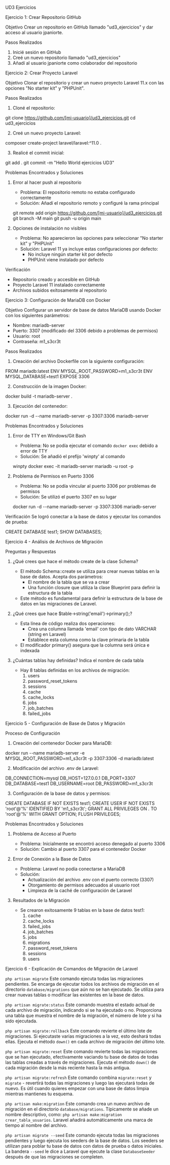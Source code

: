 UD3 Ejercicios

Ejercicio 1: Crear Repositorio GitHub

Objetivo
Crear un repositorio en GitHub llamado "ud3_ejercicios" y dar acceso al usuario jpaniorte.

Pasos Realizados
1. Inicié sesión en GitHub
2. Creé un nuevo repositorio llamado "ud3_ejercicios"
3. Añadí al usuario jpaniorte como colaborador del repositorio

Ejercicio 2: Crear Proyecto Laravel

Objetivo
Clonar el repositorio y crear un nuevo proyecto Laravel 11.x con las opciones "No starter kit" y "PHPUnit".

Pasos Realizados
1. Cloné el repositorio:

git clone https://github.com/[mi-usuario]/ud3_ejercicios.git
cd ud3_ejercicios


2. Creé un nuevo proyecto Laravel:

composer create-project laravel/laravel:^11.0 .


3. Realicé el commit inicial:

git add .
git commit -m "Hello World ejercicios UD3"


Problemas Encontrados y Soluciones

1. Error al hacer push al repositorio
   - Problema: El repositorio remoto no estaba configurado correctamente
   - Solución: Añadí el repositorio remoto y configuré la rama principal

   git remote add origin https://github.com/[mi-usuario]/ud3_ejercicios.git
   git branch -M main
   git push -u origin main


2. Opciones de instalación no visibles
   - Problema: No aparecieron las opciones para seleccionar "No starter kit" y "PHPUnit"
   - Solución: Laravel 11 ya incluye estas configuraciones por defecto:
     - No incluye ningún starter kit por defecto
     - PHPUnit viene instalado por defecto

Verificación
- Repositorio creado y accesible en GitHub
- Proyecto Laravel 11 instalado correctamente
- Archivos subidos exitosamente al repositorio


Ejercicio 3: Configuración de MariaDB con Docker

Objetivo
Configurar un servidor de base de datos MariaDB usando Docker con los siguientes parámetros:
- Nombre: mariadb-server
- Puerto: 3307 (modificado del 3306 debido a problemas de permisos)
- Usuario: root
- Contraseña: m1_s3cr3t

Pasos Realizados

1. Creación del archivo Dockerfile con la siguiente configuración:

FROM mariadb:latest
ENV MYSQL_ROOT_PASSWORD=m1_s3cr3t
ENV MYSQL_DATABASE=test1
EXPOSE 3306


2. Construcción de la imagen Docker:

docker build -t mariadb-server .


3. Ejecución del contenedor:

docker run -d --name mariadb-server -p 3307:3306 mariadb-server


Problemas Encontrados y Soluciones

1. Error de TTY en Windows/Git Bash
   - Problema: No se podía ejecutar el comando `docker exec` debido a error de TTY
   - Solución: Se añadió el prefijo 'winpty' al comando

   winpty docker exec -it mariadb-server mariadb -u root -p


2. Problema de Permisos en Puerto 3306
   - Problema: No se podía vincular al puerto 3306 por problemas de permisos
   - Solución: Se utilizó el puerto 3307 en su lugar

   docker run -d --name mariadb-server -p 3307:3306 mariadb-server


Verificación
Se logró conectar a la base de datos y ejecutar los comandos de prueba:

CREATE DATABASE test1;
SHOW DATABASES;



Ejercicio 4 - Análisis de Archivos de Migración

Preguntas y Respuestas

1. ¿Qué crees que hace el método create de la clase Schema?
   - El método Schema::create se utiliza para crear nuevas tablas en la base de datos. Acepta dos parámetros:
     - El nombre de la tabla que se va a crear
     - Una función closure que utiliza la clase Blueprint para definir la estructura de la tabla
   - Este método es fundamental para definir la estructura de la base de datos en las migraciones de Laravel.

2. ¿Qué crees que hace $table->string('email')->primary();?
   - Esta línea de código realiza dos operaciones:
     - Crea una columna llamada 'email' con tipo de dato VARCHAR (string en Laravel)
     - Establece esta columna como la clave primaria de la tabla
   - El modificador primary() asegura que la columna será única e indexada

3. ¿Cuántas tablas hay definidas? Indica el nombre de cada tabla
   - Hay 8 tablas definidas en los archivos de migración:
     1. users
     2. password_reset_tokens
     3. sessions
     4. cache
     5. cache_locks
     6. jobs
     7. job_batches
     8. failed_jobs



Ejercicio 5 - Configuración de Base de Datos y Migración

Proceso de Configuración

1. Creación del contenedor Docker para MariaDB:

docker run --name mariadb-server -e MYSQL_ROOT_PASSWORD=m1_s3cr3t -p 3307:3306 -d mariadb:latest


2. Modificación del archivo .env de Laravel:

DB_CONNECTION=mysql
DB_HOST=127.0.0.1
DB_PORT=3307
DB_DATABASE=test1
DB_USERNAME=root
DB_PASSWORD=m1_s3cr3t


3. Configuración de la base de datos y permisos:

CREATE DATABASE IF NOT EXISTS test1;
CREATE USER IF NOT EXISTS 'root'@'%' IDENTIFIED BY 'm1_s3cr3t';
GRANT ALL PRIVILEGES ON *.* TO 'root'@'%' WITH GRANT OPTION;
FLUSH PRIVILEGES;


Problemas Encontrados y Soluciones

1. Problema de Acceso al Puerto
   - Problema: Inicialmente se encontró acceso denegado al puerto 3306
   - Solución: Cambio al puerto 3307 para el contenedor Docker

2. Error de Conexión a la Base de Datos
   - Problema: Laravel no podía conectarse a MariaDB
   - Solución: 
     - Actualización del archivo .env con el puerto correcto (3307)
     - Otorgamiento de permisos adecuados al usuario root
     - Limpieza de la caché de configuración de Laravel

3. Resultados de la Migración
   - Se crearon exitosamente 9 tablas en la base de datos test1:
     1. cache
     2. cache_locks
     3. failed_jobs
     4. job_batches
     5. jobs
     6. migrations
     7. password_reset_tokens
     8. sessions
     9. users




Ejercicio 6 - Explicación de Comandos de Migración de Laravel

 `php artisan migrate`
Este comando ejecuta todas las migraciones pendientes. Se encarga de ejecutar todos los archivos de migración en el directorio `database/migrations` que aún no se han ejecutado. Se utiliza para crear nuevas tablas o modificar las existentes en la base de datos.

 `php artisan migrate:status`
Este comando muestra el estado actual de cada archivo de migración, indicando si se ha ejecutado o no. Proporciona una tabla que muestra el nombre de la migración, el número de lote y si ha sido ejecutada.

 `php artisan migrate:rollback`
Este comando revierte el último lote de migraciones. Si ejecutaste varias migraciones a la vez, esto deshará todas ellas. Ejecuta el método `down()` en cada archivo de migración del último lote.

 `php artisan migrate:reset`
Este comando revierte todas las migraciones que se han ejecutado, efectivamente vaciando tu base de datos de todas las tablas creadas a través de migraciones. Ejecuta el método `down()` de cada migración desde la más reciente hasta la más antigua.

 `php artisan migrate:refresh`
Este comando combina `migrate:reset` y `migrate` - revertirá todas las migraciones y luego las ejecutará todas de nuevo. Es útil cuando quieres empezar con una base de datos limpia mientras mantienes tu esquema.

 `php artisan make:migration`
Este comando crea un nuevo archivo de migración en el directorio `database/migrations`. Típicamente se añade un nombre descriptivo, como: `php artisan make:migration crear_tabla_usuarios`. Laravel añadirá automáticamente una marca de tiempo al nombre del archivo.

 `php artisan migrate --seed`
Este comando ejecuta todas las migraciones pendientes y luego ejecuta los seeders de la base de datos. Los seeders se utilizan para poblar tu base de datos con datos de prueba o datos iniciales. La bandera `--seed` le dice a Laravel que ejecute la clase `DatabaseSeeder` después de que las migraciones se completen.
